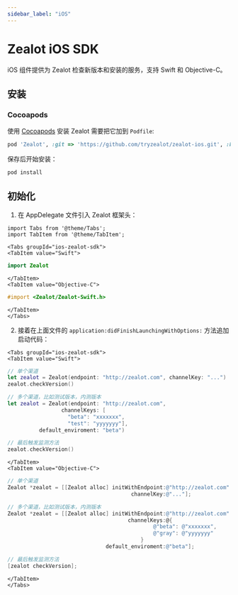 ```yaml
---
sidebar_label: "iOS"
---
```


# Zealot iOS SDK
iOS 组件提供为 Zealot 检查新版本和安装的服务，支持 Swift 和 Objective-C。

## 安装

### Cocoapods

使用 [Cocoapods](https://cocoapods.org) 安装 Zealot 需要把它加到 `Podfile`:

```ruby
pod 'Zealot', :git => 'https://github.com/tryzealot/zealot-ios.git', :branch => 'master'
```

保存后开始安装：

```bash
pod install
```

## 初始化

1. 在 AppDelegate 文件引入 Zealot 框架头：

```mdx-code-block
import Tabs from '@theme/Tabs';
import TabItem from '@theme/TabItem';

<Tabs groupId="ios-zealot-sdk">
<TabItem value="Swift">
```

```swift
import Zealot
```

```mdx-code-block
</TabItem>
<TabItem value="Objective-C">
```

```objectivec
#import <Zealot/Zealot-Swift.h>
```

```mdx-code-block
</TabItem>
</Tabs>
```

2. 接着在上面文件的 `application:didFinishLaunchingWithOptions:` 方法追加启动代码：

```mdx-code-block
<Tabs groupId="ios-zealot-sdk">
<TabItem value="Swift">
```

```swift
// 单个渠道
let zealot = Zealot(endpoint: "http://zealot.com", channelKey: "...")
zealot.checkVersion()

// 多个渠道，比如测试版本，内测版本
let zealot = Zealot(endpoint: "http://zealot.com",
                 channelKeys: [
                   "beta": "xxxxxxx",
                   "test": "yyyyyyy"],
          default_enviroment: "beta")

// 最后触发监测方法
zealot.checkVersion()
```

```mdx-code-block
</TabItem>
<TabItem value="Objective-C">
```

```objectivec
// 单个渠道
Zealot *zealot = [[Zealot alloc] initWithEndpoint:@"http://zealot.com"
                                       channelKey:@"..."];

// 多个渠道，比如测试版本，内测版本
Zealot *zealot = [[Zealot alloc] initWithEndpoint:@"http://zealot.com"
                                      channelKeys:@{
                                              @"beta": @"xxxxxxx",
                                              @"gray": @"yyyyyyy"
                                          }
                               default_enviroment:@"beta"];

// 最后触发监测方法
[zealot checkVersion];
```

```mdx-code-block
</TabItem>
</Tabs>
```
